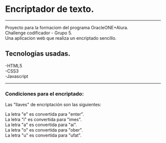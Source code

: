 # Encriptador de texto.
***
Proyecto para la formaciom del programa OracleONE+Alura.  
Challenge codificador - Grupo 5.  
Una aplicacion web que realiza un encriptado sencillo.  

## Tecnologías usadas.
-HTML5  
-CSS3  
-Javascript  

***
### Condiciones para el encriptado:

Las "llaves" de encriptación son las siguientes:

La letra "e" es convertida para "enter".  
La letra "i" es convertida para "imes".  
La letra "a" es convertida para "ai".  
La letra "o" es convertida para "ober".  
La letra "u" es convertida para "ufat".  